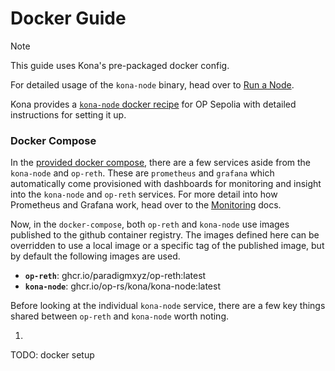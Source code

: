 # Docker Guide

> [!NOTE]
>
> This guide uses Kona's pre-packaged docker config.
>
> For detailed usage of the `kona-node` binary, head
> over to [Run a Node](./run-a-node.md).

Kona provides a [`kona-node` docker recipe][recipe] for OP Sepolia
with detailed instructions for setting it up.


### Docker Compose

In the [provided docker compose][compose], there are a few services
aside from the `kona-node` and `op-reth`. These are `prometheus`
and `grafana` which automatically come provisioned with dashboards
for monitoring and insight into the `kona-node` and `op-reth` services.
For more detail into how Prometheus and Grafana work, head over to the
[Monitoring][monitoring] docs.

Now, in the `docker-compose`, both `op-reth` and `kona-node` use images
published to the github container registry. The images defined here can
be overridden to use a local image or a specific tag of the published
image, but by default the following images are used.

- **`op-reth`**: ghcr.io/paradigmxyz/op-reth:latest
- **`kona-node`**: ghcr.io/op-rs/kona/kona-node:latest

Before looking at the individual `kona-node` service, there are a few
key things shared between `op-reth` and `kona-node` worth noting.

1.

TODO: docker setup

<!-- Hyperlinks -->

[monitoring]: ./monitoring.md

[recipe]: https://github.com/op-rs/kona/blob/f86052b5dacec7da46b12441aafab2867069f7e7/docker/recipes/kona-node/README.md
[compose]: https://github.com/op-rs/kona/blob/f86052b5dacec7da46b12441aafab2867069f7e7/docker/recipes/kona-node/docker-compose.yaml
